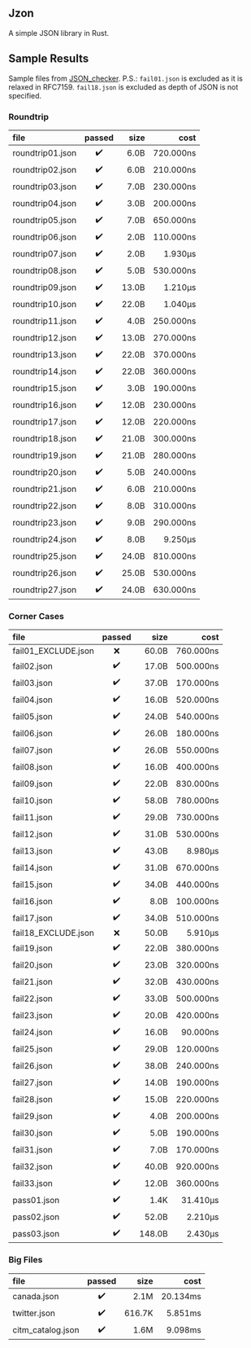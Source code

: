 ## Jzon
A simple JSON library in Rust.

## Sample Results
Sample files from [JSON\_checker](http://www.json.org/JSON\_checker/).
P.S.: `fail01.json` is excluded as it is relaxed in RFC7159. `fail18.json` is excluded as depth of JSON is not specified.

### Roundtrip
| file                |       passed       |   size |      cost |
| :------------------ | :----------------: | -----: | --------: |
| roundtrip01.json    | :heavy_check_mark: |   6.0B | 720.000ns |
| roundtrip02.json    | :heavy_check_mark: |   6.0B | 210.000ns |
| roundtrip03.json    | :heavy_check_mark: |   7.0B | 230.000ns |
| roundtrip04.json    | :heavy_check_mark: |   3.0B | 200.000ns |
| roundtrip05.json    | :heavy_check_mark: |   7.0B | 650.000ns |
| roundtrip06.json    | :heavy_check_mark: |   2.0B | 110.000ns |
| roundtrip07.json    | :heavy_check_mark: |   2.0B |   1.930µs |
| roundtrip08.json    | :heavy_check_mark: |   5.0B | 530.000ns |
| roundtrip09.json    | :heavy_check_mark: |  13.0B |   1.210µs |
| roundtrip10.json    | :heavy_check_mark: |  22.0B |   1.040µs |
| roundtrip11.json    | :heavy_check_mark: |   4.0B | 250.000ns |
| roundtrip12.json    | :heavy_check_mark: |  13.0B | 270.000ns |
| roundtrip13.json    | :heavy_check_mark: |  22.0B | 370.000ns |
| roundtrip14.json    | :heavy_check_mark: |  22.0B | 360.000ns |
| roundtrip15.json    | :heavy_check_mark: |   3.0B | 190.000ns |
| roundtrip16.json    | :heavy_check_mark: |  12.0B | 230.000ns |
| roundtrip17.json    | :heavy_check_mark: |  12.0B | 220.000ns |
| roundtrip18.json    | :heavy_check_mark: |  21.0B | 300.000ns |
| roundtrip19.json    | :heavy_check_mark: |  21.0B | 280.000ns |
| roundtrip20.json    | :heavy_check_mark: |   5.0B | 240.000ns |
| roundtrip21.json    | :heavy_check_mark: |   6.0B | 210.000ns |
| roundtrip22.json    | :heavy_check_mark: |   8.0B | 310.000ns |
| roundtrip23.json    | :heavy_check_mark: |   9.0B | 290.000ns |
| roundtrip24.json    | :heavy_check_mark: |   8.0B |   9.250µs |
| roundtrip25.json    | :heavy_check_mark: |  24.0B | 810.000ns |
| roundtrip26.json    | :heavy_check_mark: |  25.0B | 530.000ns |
| roundtrip27.json    | :heavy_check_mark: |  24.0B | 630.000ns |

### Corner Cases
| file                |       passed       |   size |      cost |
| :------------------ | :----------------: | -----: | --------: |
| fail01_EXCLUDE.json |        :x:         |  60.0B | 760.000ns |
| fail02.json         | :heavy_check_mark: |  17.0B | 500.000ns |
| fail03.json         | :heavy_check_mark: |  37.0B | 170.000ns |
| fail04.json         | :heavy_check_mark: |  16.0B | 520.000ns |
| fail05.json         | :heavy_check_mark: |  24.0B | 540.000ns |
| fail06.json         | :heavy_check_mark: |  26.0B | 180.000ns |
| fail07.json         | :heavy_check_mark: |  26.0B | 550.000ns |
| fail08.json         | :heavy_check_mark: |  16.0B | 400.000ns |
| fail09.json         | :heavy_check_mark: |  22.0B | 830.000ns |
| fail10.json         | :heavy_check_mark: |  58.0B | 780.000ns |
| fail11.json         | :heavy_check_mark: |  29.0B | 730.000ns |
| fail12.json         | :heavy_check_mark: |  31.0B | 530.000ns |
| fail13.json         | :heavy_check_mark: |  43.0B |   8.980µs |
| fail14.json         | :heavy_check_mark: |  31.0B | 670.000ns |
| fail15.json         | :heavy_check_mark: |  34.0B | 440.000ns |
| fail16.json         | :heavy_check_mark: |   8.0B | 100.000ns |
| fail17.json         | :heavy_check_mark: |  34.0B | 510.000ns |
| fail18_EXCLUDE.json |        :x:         |  50.0B |   5.910µs |
| fail19.json         | :heavy_check_mark: |  22.0B | 380.000ns |
| fail20.json         | :heavy_check_mark: |  23.0B | 320.000ns |
| fail21.json         | :heavy_check_mark: |  32.0B | 430.000ns |
| fail22.json         | :heavy_check_mark: |  33.0B | 500.000ns |
| fail23.json         | :heavy_check_mark: |  20.0B | 420.000ns |
| fail24.json         | :heavy_check_mark: |  16.0B |  90.000ns |
| fail25.json         | :heavy_check_mark: |  29.0B | 120.000ns |
| fail26.json         | :heavy_check_mark: |  38.0B | 240.000ns |
| fail27.json         | :heavy_check_mark: |  14.0B | 190.000ns |
| fail28.json         | :heavy_check_mark: |  15.0B | 220.000ns |
| fail29.json         | :heavy_check_mark: |   4.0B | 200.000ns |
| fail30.json         | :heavy_check_mark: |   5.0B | 190.000ns |
| fail31.json         | :heavy_check_mark: |   7.0B | 170.000ns |
| fail32.json         | :heavy_check_mark: |  40.0B | 920.000ns |
| fail33.json         | :heavy_check_mark: |  12.0B | 360.000ns |
| pass01.json         | :heavy_check_mark: |   1.4K |  31.410µs |
| pass02.json         | :heavy_check_mark: |  52.0B |   2.210µs |
| pass03.json         | :heavy_check_mark: | 148.0B |   2.430µs |

### Big Files
| file                |       passed       |   size |      cost |
| :------------------ | :----------------: | -----: | --------: |
| canada.json         | :heavy_check_mark: |   2.1M |  20.134ms |
| twitter.json        | :heavy_check_mark: | 616.7K |   5.851ms |
| citm_catalog.json   | :heavy_check_mark: |   1.6M |   9.098ms |

